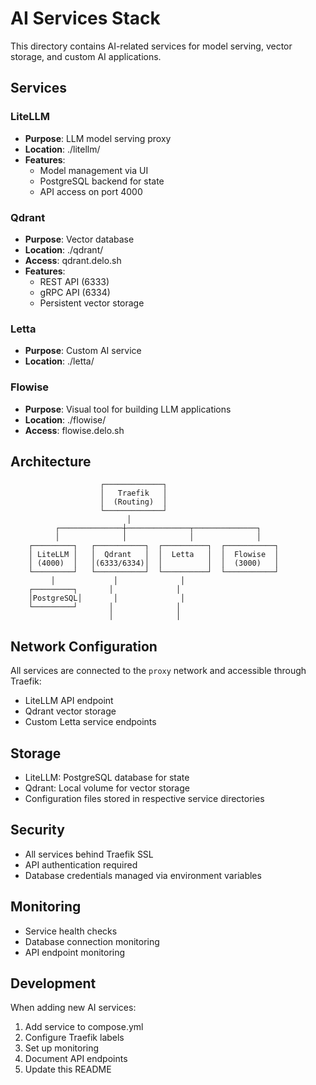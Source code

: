 # AI Services Stack

This directory contains AI-related services for model serving, vector storage, and custom AI applications.

## Services

### LiteLLM
- **Purpose**: LLM model serving proxy
- **Location**: ./litellm/
- **Features**:
  - Model management via UI
  - PostgreSQL backend for state
  - API access on port 4000

### Qdrant
- **Purpose**: Vector database
- **Location**: ./qdrant/
- **Access**: qdrant.delo.sh
- **Features**:
  - REST API (6333)
  - gRPC API (6334)
  - Persistent vector storage

### Letta
- **Purpose**: Custom AI service
- **Location**: ./letta/

### Flowise
- **Purpose**: Visual tool for building LLM applications
- **Location**: ./flowise/
- **Access**: flowise.delo.sh

## Architecture

```plaintext
                    ┌─────────────┐
                    │   Traefik   │
                    │  (Routing)  │
                    └─────────────┘
                          │
          ┌──────────────┼──────────────┬──────────────┐
          │              │              │              │
    ┌─────────┐   ┌───────────┐  ┌──────────┐  ┌───────────┐
    │ LiteLLM │   │  Qdrant   │  │  Letta   │  │  Flowise  │
    │ (4000)  │   │(6333/6334)│  │          │  │  (3000)   │
    └─────────┘   └───────────┘  └──────────┘  └───────────┘
         │             │              │
    ┌─────────┐       │              │
    │PostgreSQL│       │              │
    └─────────┘       │              │
                      │              │
```

## Network Configuration

All services are connected to the `proxy` network and accessible through Traefik:
- LiteLLM API endpoint
- Qdrant vector storage
- Custom Letta service endpoints

## Storage

- LiteLLM: PostgreSQL database for state
- Qdrant: Local volume for vector storage
- Configuration files stored in respective service directories

## Security

- All services behind Traefik SSL
- API authentication required
- Database credentials managed via environment variables

## Monitoring

- Service health checks
- Database connection monitoring
- API endpoint monitoring

## Development

When adding new AI services:
1. Add service to compose.yml
2. Configure Traefik labels
3. Set up monitoring
4. Document API endpoints
5. Update this README
